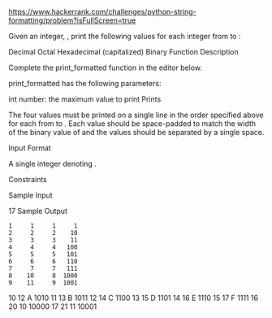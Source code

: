 https://www.hackerrank.com/challenges/python-string-formatting/problem?isFullScreen=true

Given an integer, , print the following values for each integer  from  to :

Decimal
Octal
Hexadecimal (capitalized)
Binary
Function Description

Complete the print_formatted function in the editor below.

print_formatted has the following parameters:

int number: the maximum value to print
Prints

The four values must be printed on a single line in the order specified above for each  from  to . Each value should be space-padded to match the width of the binary value of  and the values should be separated by a single space.

Input Format

A single integer denoting .

Constraints

Sample Input

17
Sample Output

    1     1     1     1
    2     2     2    10
    3     3     3    11
    4     4     4   100
    5     5     5   101
    6     6     6   110
    7     7     7   111
    8    10     8  1000
    9    11     9  1001
   10    12     A  1010
   11    13     B  1011
   12    14     C  1100
   13    15     D  1101
   14    16     E  1110
   15    17     F  1111
   16    20    10 10000
   17    21    11 10001
